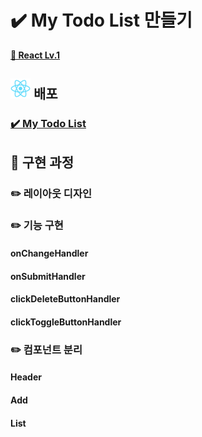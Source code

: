 # ✔️ My Todo List 만들기

[**📙 React Lv.1**](https://teamsparta.notion.site/React-Lv-1-876a9fed6dac402999c0e4db2dc38d0f)

## <g-emoji class="g-emoji"><img src="./public/logo192.png" width="32px"></g-emoji> 배포

### [✔️ My Todo List](https://my-todo-list-silk-sigma.vercel.app/)

## 📝 구현 과정

### ✏️ 레이아웃 디자인

### ✏️ 기능 구현

#### onChangeHandler

#### onSubmitHandler

#### clickDeleteButtonHandler

#### clickToggleButtonHandler

### ✏️ 컴포넌트 분리

#### Header

#### Add

#### List